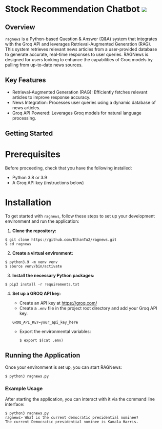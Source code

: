 # Stock Recommendation Chatbot ![](https://github.com/Jamesduongrx/Stock-Chatbot/workflows/tests/badge.svg?dummy=timestamp)

## Overview

`ragnews` is a Python-based Question & Answer (Q&A) system that integrates with the Groq API and leverages Retrieval-Augmented Generation (RAG). This system retrieves relevant news articles from a user-provided database to generate accurate, real-time responses to user queries. RAGNews is designed for users looking to enhance the capabilities of Groq models by pulling from up-to-date news sources.

## Key Features

- Retrieval-Augmented Generation (RAG): Efficiently fetches relevant articles to improve response accuracy.
- News Integration: Processes user queries using a dynamic database of news articles.
- Groq API Powered: Leverages Groq models for natural language processing.

## Getting Started

# Prerequisites

Before proceeding, check that you have the following installed:

- Python 3.8 or 3.9
- A Groq API key (instructions below)

# Installation

To get started with `ragnews`, follow these steps to set up your
development environment and run the application:

1. **Clone the repository:**
```
$ git clone https://github.com/EthanTu2/ragnews.git
$ cd ragnews
```

2. **Create a virtual environment:**

```
$ python3.9 -m venv venv
$ source venv/bin/activate
```

3. **Install the necessary Python packages:**

```
$ pip3 install -r requirements.txt
```

4. **Set up a GROQ API key:**
    - Create an API key at https://groq.com/
    - Create a `.env` file in the project root directory and add your Groq API key.
    
    ```
    GROQ_API_KEY=your_api_key_here
    ```

    - Export the environmental variables:

        ```
        $ export $(cat .env)
        ```

## Running the Application
Once your environment is set up, you can start RAGNews:
```
$ python3 ragnews.py
```

### Example Usage
After starting the application, you can interact with it via the command line interface:

```
$ python3 ragnews.py 
ragnews> What is the current democratic presidential nominee?
The current Democratic presidential nominee is Kamala Harris.
```